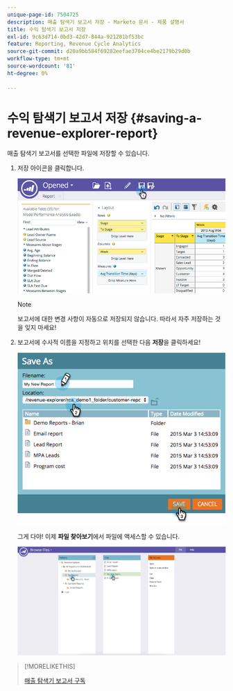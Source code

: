 ```yaml
---
unique-page-id: 7504725
description: 매출 탐색기 보고서 저장 - Marketo 문서 - 제품 설명서
title: 수익 탐색기 보고서 저장
exl-id: 9c63d714-0bd3-42d7-844a-921201bf53bc
feature: Reporting, Revenue Cycle Analytics
source-git-commit: d20a9bb584f69282eefae3704ce4be2179b29d0b
workflow-type: tm+mt
source-wordcount: '81'
ht-degree: 0%

---
```


# 수익 탐색기 보고서 저장 {#saving-a-revenue-explorer-report}

매출 탐색기 보고서를 선택한 파일에 저장할 수 있습니다.

1. 저장 아이콘을 클릭합니다.

   ![](assets/image2015-3-25-17-3a8-3a49.png)

   >[!NOTE]
   >
   >보고서에 대한 변경 사항이 자동으로 저장되지 않습니다. 따라서 자주 저장하는 것을 잊지 마세요!

1. 보고서에 수사적 이름을 지정하고 위치를 선택한 다음 **저장**&#x200B;을 클릭하세요!

   ![](assets/image2015-3-26-13-3a30-3a33.png)

   그게 다야! 이제 **파일 찾아보기**&#x200B;에서 파일에 액세스할 수 있습니다.

   ![](assets/image2015-3-27-11-3a32-3a51.png)

>[!MORELIKETHIS]
>
>[매출 탐색기 보고서 구독](/help/marketo/product-docs/reporting/revenue-cycle-analytics/revenue-explorer/subscribe-to-a-revenue-explorer-report.md)
